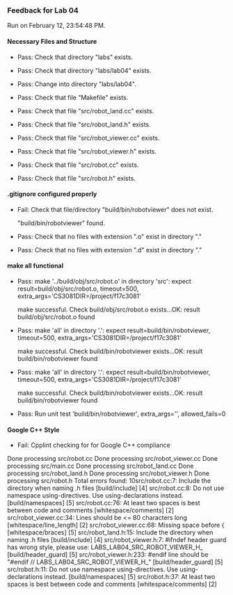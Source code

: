 ### Feedback for Lab 04

Run on February 12, 23:54:48 PM.


#### Necessary Files and Structure

+ Pass: Check that directory "labs" exists.

+ Pass: Check that directory "labs/lab04" exists.

+ Pass: Change into directory "labs/lab04".

+ Pass: Check that file "Makefile" exists.

+ Pass: Check that file "src/robot_land.cc" exists.

+ Pass: Check that file "src/robot_land.h" exists.

+ Pass: Check that file "src/robot_viewer.cc" exists.

+ Pass: Check that file "src/robot_viewer.h" exists.

+ Pass: Check that file "src/robot.cc" exists.

+ Pass: Check that file "src/robot.h" exists.


#### .gitignore configured properly

+ Fail: Check that file/directory "build/bin/robotviewer" does not exist.

     "build/bin/robotviewer" found.

+ Pass: Check that no files with extension ".o" exist in directory "."

+ Pass: Check that no files with extension ".d" exist in directory "."


#### make all functional

+ Pass: make '../build/obj/src/robot.o' in directory 'src': expect result=build/obj/src/robot.o, timeout=500, extra_args='CS3081DIR=/project/f17c3081'

    make successful.
    Check build/obj/src/robot.o exists...OK: result build/obj/src/robot.o found

+ Pass: make 'all' in directory '.': expect result=build/bin/robotviewer, timeout=500, extra_args='CS3081DIR=/project/f17c3081'

    make successful.
    Check build/bin/robotviewer exists...OK: result build/bin/robotviewer found

+ Pass: make 'all' in directory '.': expect result=build/bin/robotviewer, timeout=500, extra_args='CS3081DIR=/project/f17c3081'

    make successful.
    Check build/bin/robotviewer exists...OK: result build/bin/robotviewer found

+ Pass: Run unit test 'build/bin/robotviewer', extra_args='', allowed_fails=0


#### Google C++ Style

+ Fail: Cpplint checking for for Google C++ compliance

Done processing src/robot.cc
Done processing src/robot_viewer.cc
Done processing src/main.cc
Done processing src/robot_land.cc
Done processing src/robot_land.h
Done processing src/robot_viewer.h
Done processing src/robot.h
Total errors found: 10src/robot.cc:7:  Include the directory when naming .h files  [build/include] [4]
src/robot.cc:8:  Do not use namespace using-directives.  Use using-declarations instead.  [build/namespaces] [5]
src/robot.cc:76:  At least two spaces is best between code and comments  [whitespace/comments] [2]
src/robot_viewer.cc:34:  Lines should be <= 80 characters long  [whitespace/line_length] [2]
src/robot_viewer.cc:68:  Missing space before {  [whitespace/braces] [5]
src/robot_land.h:15:  Include the directory when naming .h files  [build/include] [4]
src/robot_viewer.h:7:  #ifndef header guard has wrong style, please use: LABS_LAB04_SRC_ROBOT_VIEWER_H_  [build/header_guard] [5]
src/robot_viewer.h:233:  #endif line should be "#endif  // LABS_LAB04_SRC_ROBOT_VIEWER_H_"  [build/header_guard] [5]
src/robot.h:11:  Do not use namespace using-directives.  Use using-declarations instead.  [build/namespaces] [5]
src/robot.h:37:  At least two spaces is best between code and comments  [whitespace/comments] [2]

